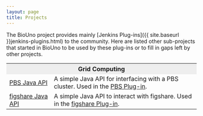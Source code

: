 ```yaml
---
layout: page
title: Projects
---
```


The BioUno project provides mainly [Jenkins Plug-ins]({{ site.baseurl }}jenkins-plugins.html) to the 
community. Here are listed other sub-projects that started in BioUno to be used by these plug-ins 
or to fill in gaps left by other projects.

<table class="pure-table pure-table-bordered" style='width: 100%'>
	<tbody>
		<tr>
			<th colspan="2" style="background-color: #EEEEEE">Grid Computing</th>
		</tr>
		<tr>
			<td><a href="https://github.com/biouno/pbs-java-api" title="PBS Java API">PBS Java API</a></td>
			<td>A simple Java API for interfacing with a PBS cluster. Used in the <a href="https://github.com/biouno/pbs-plugin">PBS Plug-in</a>.</td>
		</tr>
		<tr>
			<td><a href="https://github.com/biouno/figshare-java-api" title="figshare Java API">figshare Java API</a></td>
			<td>A simple Java API to interact with figshare. Used in the <a href="https://github.com/biouno/figshare-plugin">figshare Plug-in</a>.</td>
		</tr>
	</tbody>
</table>